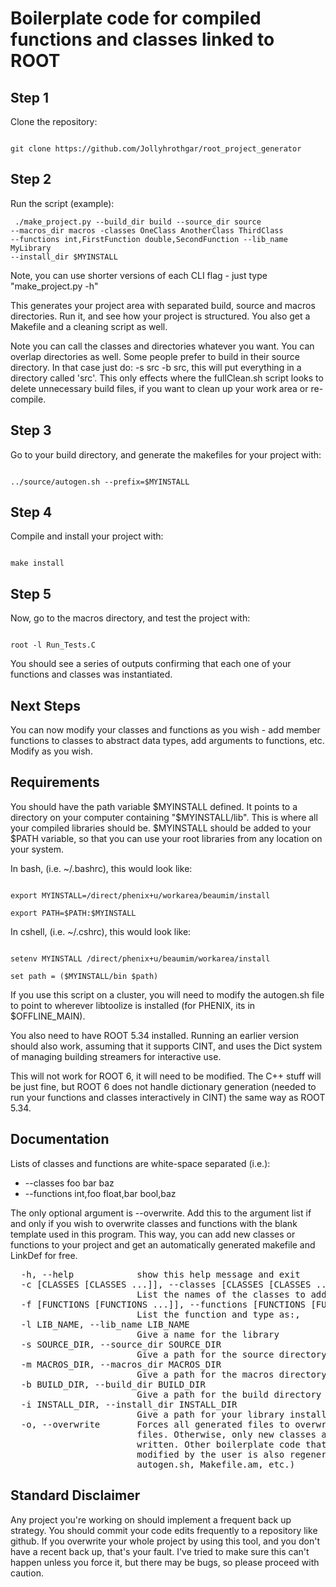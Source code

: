 # Boilerplate code for compiled functions and classes linked to ROOT

## Step 1

Clone the repository:

<code>
git clone https://github.com/Jollyhrothgar/root_project_generator
</code>

## Step 2

Run the script (example):

<code> ./make_project.py --build_dir build --source_dir source --macros_dir
macros -classes OneClass AnotherClass ThirdClass --functions int,FirstFunction
double,SecondFunction --lib_name MyLibrary --install_dir $MYINSTALL</code>

Note, you can use shorter versions of each CLI flag - just type "make_project.py
-h"

This generates your project area with separated build, source and macros
directories. Run it, and see how your project is structured. You also get a
Makefile and a cleaning script as well. 

Note you can call the classes and directories whatever you want. You can
overlap directories as well. Some people prefer to build in their source
directory. In that case just do: -s src -b src, this will put everything in a
directory called 'src'. This only effects where the fullClean.sh script looks
to delete unnecessary build files, if you want to clean up your work area or
re-compile.

## Step 3 

Go to your build directory, and generate the makefiles for your project with:

<code>
../source/autogen.sh --prefix=$MYINSTALL
</code>

## Step 4
Compile and install your project with:

<code>
make install
</code>

## Step 5
Now, go to the macros directory, and test the project with:

<code>
root -l Run_Tests.C
</code>

You should see a series of outputs confirming that each one of your functions
and classes was instantiated.

## Next Steps

You can now modify your classes and functions as you wish - add member functions
to classes to abstract data types, add arguments to functions, etc. Modify as you wish.

## Requirements

You should have the path variable $MYINSTALL defined. It points to a directory
on your computer containing "$MYINSTALL/lib". This is where all your compiled
libraries should be. $MYINSTALL should be added to your $PATH variable, so that
you can use your root libraries from any location on your system.

In bash, (i.e. ~/.bashrc), this would look like:

<code>
export MYINSTALL=/direct/phenix+u/workarea/beaumim/install
</code>

<code>
export PATH=$PATH:$MYINSTALL
</code>

In cshell, (i.e. ~/.cshrc), this would look like:

<code>
setenv MYINSTALL /direct/phenix+u/beaumim/workarea/install
</code>

<code>
set path = ($MYINSTALL/bin $path)
</code>

If you use this script on a cluster, you will need to modify the autogen.sh file
to point to wherever libtoolize is installed (for PHENIX, its in $OFFLINE_MAIN).

You also need to have ROOT 5.34 installed. Running an earlier version should
also work, assuming that it supports CINT, and uses the Dict system of managing
building streamers for interactive use.

This will not work for ROOT 6, it will need to be modified. The C++ stuff will
be just fine, but ROOT 6 does not handle dictionary generation (needed to run
your functions and classes interactively in CINT) the same way as ROOT 5.34.

## Documentation

Lists of classes and functions are white-space separated (i.e.):

* --classes foo bar baz
* --functions int,foo float,bar bool,baz

The only optional argument is --overwrite. Add this to the argument list if and
only if you wish to overwrite classes and functions with the blank template used
in this program. This way, you can add new classes or functions to your project
and get an automatically generated makefile and LinkDef for free.

<pre>
  -h, --help            show this help message and exit
  -c [CLASSES [CLASSES ...]], --classes [CLASSES [CLASSES ...]]
                        List the names of the classes to add to the project
  -f [FUNCTIONS [FUNCTIONS ...]], --functions [FUNCTIONS [FUNCTIONS ...]]
                        List the function and type as:<TYPE>,<FUNCTION NAME>
  -l LIB_NAME, --lib_name LIB_NAME
                        Give a name for the library
  -s SOURCE_DIR, --source_dir SOURCE_DIR
                        Give a path for the source directory
  -m MACROS_DIR, --macros_dir MACROS_DIR
                        Give a path for the macros directory
  -b BUILD_DIR, --build_dir BUILD_DIR
                        Give a path for the build directory
  -i INSTALL_DIR, --install_dir INSTALL_DIR
                        Give a path for your library installation directory
  -o, --overwrite       Forces all generated files to overwrite existing
                        files. Otherwise, only new classes and functions are
                        written. Other boilerplate code that is not generally
                        modified by the user is also regenerated (i.e.
                        autogen.sh, Makefile.am, etc.)
</pre>

## Standard Disclaimer

Any project you're working on should implement a frequent back up strategy. You
should commit your code edits frequently to a repository like github. If you
overwrite your whole project by using this tool, and you don't have a recent
back up, that's your fault.  I've tried to make sure this can't happen unless
you force it, but there may be bugs, so please proceed with caution.
